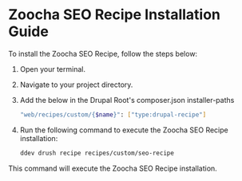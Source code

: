 # Zoocha SEO Recipe Installation Guide

To install the Zoocha SEO Recipe, follow the steps below:

1. Open your terminal.
2. Navigate to your project directory.
3. Add the below in the Drupal Root's composer.json installer-paths
    ```sh
    "web/recipes/custom/{$name}": ["type:drupal-recipe"]
    ```
4. Run the following command to execute the Zoocha SEO Recipe installation:

    ```sh
    ddev drush recipe recipes/custom/seo-recipe
    ```

This command will execute the Zoocha SEO Recipe installation.
